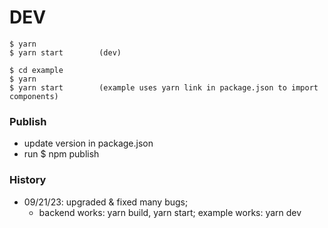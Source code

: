 # DEV

```
$ yarn
$ yarn start        (dev)

$ cd example
$ yarn
$ yarn start        (example uses yarn link in package.json to import components)
```

### Publish

- update version in package.json
- run $ npm publish

### History

- 09/21/23: upgraded & fixed many bugs;
  - backend works: yarn build, yarn start; example works: yarn dev